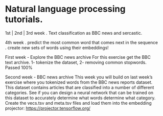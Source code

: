# Natural language processing tutorials.
1st | 2nd | 3rd week
. Text classification as BBC news and sercastic.

4th week
. predict the most common word that comes next in the sequence
. create new sets of words using their embeddings!

First week - Explore the BBC news archive
For this exercise get the BBC text archive.
1- tokenize the dataset,
2- removing common stopwords.
Passed 100%

Second week - BBC news archive
This week you will build on last week’s exercise where you tokenized words from the BBC news reports dataset. This dataset contains articles that are classified into a number of different categories. See if you can design a neural network that can be trained on this dataset to accurately determine what words determine what category. Create the vecs.tsv and meta.tsv files and load them into 
the embedding projector:  https://projector.tensorflow.org/

